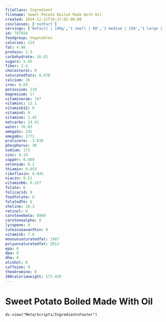 ```yaml
---
fileClass: Ingredient
filename: Sweet Potato Boiled Made With Oil
created: 2024-12-21T19:27:02-06:00
cssclasses: ['nutFact']
servings: ['Default | 100g','1 small | 80','1 medium | 150','1 large | 235','1 cup, mashed | 250','1 oz, raw, yields | 25']
id: 787656
foodgroup: Vegetables
calories: 114
fat: 4.88
protein: 1.3
carbohydrate: 16.81
sugars: 5.45
fiber: 2.4
cholesterol: 0
saturatedfats: 0.678
calcium: 26
iron: 0.69
potassium: 218
magnesium: 17
vitaminarae: 747
vitaminc: 12.1
vitaminb12: 0
vitamind: 0
vitamine: 1.45
netcarbs: 14.41
water: 76.03
omega3s: 241
omega6s: 1771
pralscore: -3.638
phosphorus: 30
sodium: 173
zinc: 0.19
copper: 0.089
selenium: 0.2
thiamin: 0.053
riboflavin: 0.045
niacin: 0.51
vitaminb6: 0.157
folate: 6
folicacid: 0
foodfolate: 6
folatedfe: 6
choline: 10.3
retinol: 0
carotenebeta: 8960
carotenealpha: 0
lycopene: 0
luteinzeaxanthin: 0
vitamink: 7.6
monounsaturatedfat: 1987
polyunsaturatedfat: 2012
epa: 0
dpa: 0
dha: 0
alcohol: 0
caffeine: 0
theobromine: 0
200calorieweight: 175.439
---
```


# Sweet Potato Boiled Made With Oil

```dataviewjs
dv.view("Meta/Scripts/IngredientsFooter")
```